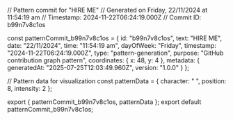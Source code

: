 // Pattern commit for "HIRE ME"
// Generated on Friday, 22/11/2024 at 11:54:19 am
// Timestamp: 2024-11-22T06:24:19.000Z
// Commit ID: b99n7v8c1os

const patternCommit_b99n7v8c1os = {
  id: "b99n7v8c1os",
  text: "HIRE ME",
  date: "22/11/2024",
  time: "11:54:19 am",
  dayOfWeek: "Friday",
  timestamp: "2024-11-22T06:24:19.000Z",
  type: "pattern-generation",
  purpose: "GitHub contribution graph pattern",
  coordinates: {
    x: 48,
    y: 4
  },
  metadata: {
    generatedAt: "2025-07-25T12:03:49.960Z",
    version: "1.0.0"
  }
};

// Pattern data for visualization
const patternData = {
  character: " ",
  position: 8,
  intensity: 2
};

export { patternCommit_b99n7v8c1os, patternData };
export default patternCommit_b99n7v8c1os;

